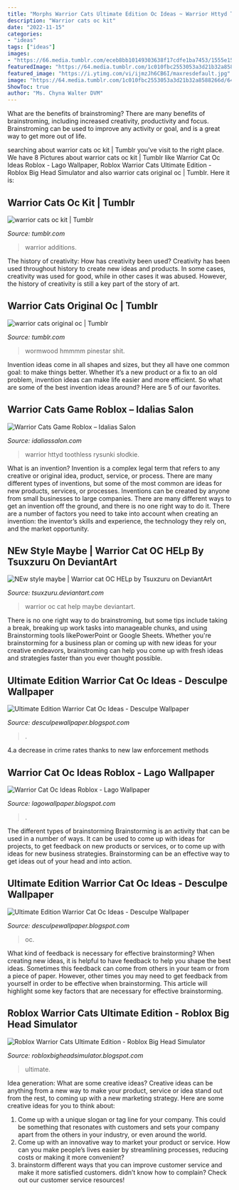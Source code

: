 ```yaml
---
title: "Morphs Warrior Cats Ultimate Edition Oc Ideas ~ Warrior Httyd Toothless Rysunki Słodkie"
description: "Warrior cats oc kit"
date: "2022-11-15"
categories:
- "ideas"
tags: ["ideas"]
images:
- "https://66.media.tumblr.com/eceb8bb10149303638f17cdfe1ba7453/1555e15d44965894-8e/s640x960/e66176489f1586048debcdd3fd577e4f09761a45.png"
featuredImage: "https://64.media.tumblr.com/1c010fbc2553053a3d21b32a8588266d/64a23fc9e5136046-3a/s2048x3072_c0,7067,100000,92851/1dfc6a27ca99296072e18447a1c942601ea97991.png"
featured_image: "https://i.ytimg.com/vi/ijmzJh6CB6I/maxresdefault.jpg"
image: "https://64.media.tumblr.com/1c010fbc2553053a3d21b32a8588266d/64a23fc9e5136046-3a/s2048x3072_c0,7067,100000,92851/1dfc6a27ca99296072e18447a1c942601ea97991.png"
ShowToc: true
author: "Ms. Chyna Walter DVM"
---
```



What are the benefits of brainstroming?
There are many benefits of brainstroming, including increased creativity, productivity and focus. Brainstroming can be used to improve any activity or goal, and is a great way to get more out of life.

	

		
searching about warrior cats oc kit | Tumblr you've visit to the right place. We have 8 Pictures about warrior cats oc kit | Tumblr like Warrior Cat Oc Ideas Roblox - Lago Wallpaper, Roblox Warrior Cats Ultimate Edition - Roblox Big Head Simulator and also warrior cats original oc | Tumblr. Here it is:
		
    
## Warrior Cats Oc Kit | Tumblr

<img loading=lazy src="https://66.media.tumblr.com/eceb8bb10149303638f17cdfe1ba7453/1555e15d44965894-8e/s640x960/e66176489f1586048debcdd3fd577e4f09761a45.png" onerror="this.onerror=null;this.src='https://tse4.mm.bing.net/th?id=OIP.19hzB_2Tib1QZkSSiMxb3AHaFu&amp;pid=15.1';" alt="warrior cats oc kit | Tumblr">

_Source: tumblr.com_

>warrior additions. 

	

The history of creativity: How has creativity been used?
Creativity has been used throughout history to create new ideas and products. In some cases, creativity was used for good, while in other cases it was abused. However, the history of creativity is still a key part of the story of art.

    
## Warrior Cats Original Oc | Tumblr

<img loading=lazy src="https://66.media.tumblr.com/315d2afad6d2cf688f3330681088154d/2a918a17d2f15d01-aa/s640x960/3e0615c277aa3bceab563b897952859ba054b4a7.png" onerror="this.onerror=null;this.src='https://tse1.mm.bing.net/th?id=OIP.nXATUyU797APAb0SqBki_QHaKu&amp;pid=15.1';" alt="warrior cats original oc | Tumblr">

_Source: tumblr.com_

>wormwood hmmmm pinestar shit. 

	

Invention ideas come in all shapes and sizes, but they all have one common goal: to make things better. Whether it’s a new product or a fix to an old problem, invention ideas can make life easier and more efficient. So what are some of the best invention ideas around? Here are 5 of our favorites.

    
## Warrior Cats Game Roblox – Idalias Salon

<img loading=lazy src="https://i.pinimg.com/originals/d2/9d/1a/d29d1a711c5f403c111f54950871bf7f.jpg" onerror="this.onerror=null;this.src='https://tse3.mm.bing.net/th?id=OIP.ysErnxgKOFeEPmiMdjARPQHaJ4&amp;pid=15.1';" alt="Warrior Cats Game Roblox – Idalias Salon">

_Source: idaliassalon.com_

>warrior httyd toothless rysunki słodkie. 

	

What is an invention?
Invention is a complex legal term that refers to any creative or original idea, product, service, or process. There are many different types of inventions, but some of the most common are ideas for new products, services, or processes. Inventions can be created by anyone from small businesses to large companies. There are many different ways to get an invention off the ground, and there is no one right way to do it. There are a number of factors you need to take into account when creating an invention: the inventor’s skills and experience, the technology they rely on, and the market opportunity.

    
## NEw Style Maybe | Warrior Cat OC HELp By Tsuxzuru On DeviantArt

<img loading=lazy src="https://pre00.deviantart.net/2611/th/pre/i/2017/119/1/8/new_style_maybe___warrior_cat_oc_help_by_tsuxzuru-db7kmdz.png" onerror="this.onerror=null;this.src='https://tse1.mm.bing.net/th?id=OIP.8NmVrmsAGG2MaNlWQBUXCAHaFs&amp;pid=15.1';" alt="NEw style maybe | Warrior cat OC HELp by Tsuxzuru on DeviantArt">

_Source: tsuxzuru.deviantart.com_

>warrior oc cat help maybe deviantart. 

	

There is no one right way to do brainstroming, but some tips include taking a break, breaking up work tasks into manageable chunks, and using Brainstorming tools likePowerPoint or Google Sheets. Whether you're brainstorming for a business plan or coming up with new ideas for your creative endeavors, brainstroming can help you come up with fresh ideas and strategies faster than you ever thought possible.

    
## Ultimate Edition Warrior Cat Oc Ideas - Desculpe Wallpaper

<img loading=lazy src="https://i.ytimg.com/vi/ijmzJh6CB6I/maxresdefault.jpg" onerror="this.onerror=null;this.src='https://tse3.mm.bing.net/th?id=OIP.gQcTyTZ9W9a8hNibfTntxAHaEK&amp;pid=15.1';" alt="Ultimate Edition Warrior Cat Oc Ideas - Desculpe Wallpaper">

_Source: desculpewallpaper.blogspot.com_

>. 

	

4.a decrease in crime rates thanks to new law enforcement methods

    
## Warrior Cat Oc Ideas Roblox - Lago Wallpaper

<img loading=lazy src="https://pbs.twimg.com/media/E1TVG3oXIAMU0u3.jpg" onerror="this.onerror=null;this.src='https://tse2.mm.bing.net/th?id=OIP._bzeBlb8TOSeNzrWK3IfWwHaEB&amp;pid=15.1';" alt="Warrior Cat Oc Ideas Roblox - Lago Wallpaper">

_Source: lagowallpaper.blogspot.com_

>. 

	

The different types of brainstorming
Brainstorming is an activity that can be used in a number of ways. It can be used to come up with ideas for projects, to get feedback on new products or services, or to come up with ideas for new business strategies. Brainstorming can be an effective way to get ideas out of your head and into action.

    
## Ultimate Edition Warrior Cat Oc Ideas - Desculpe Wallpaper

<img loading=lazy src="https://64.media.tumblr.com/1c010fbc2553053a3d21b32a8588266d/64a23fc9e5136046-3a/s2048x3072_c0,7067,100000,92851/1dfc6a27ca99296072e18447a1c942601ea97991.png" onerror="this.onerror=null;this.src='https://tse4.mm.bing.net/th?id=OIP.Y2ZbEA92ewWH3JzVGJsktAHaEK&amp;pid=15.1';" alt="Ultimate Edition Warrior Cat Oc Ideas - Desculpe Wallpaper">

_Source: desculpewallpaper.blogspot.com_

>oc. 

	

What kind of feedback is necessary for effective brainstorming?
When creating new ideas, it is helpful to have feedback to help you shape the best ideas. Sometimes this feedback can come from others in your team or from a piece of paper. However, other times you may need to get feedback from yourself in order to be effective when brainstorming. This article will highlight some key factors that are necessary for effective brainstorming.

    
## Roblox Warrior Cats Ultimate Edition - Roblox Big Head Simulator

<img loading=lazy src="https://i.ytimg.com/vi/9rcsWPWPNIE/maxresdefault.jpg" onerror="this.onerror=null;this.src='https://tse2.mm.bing.net/th?id=OIP.Cig7eohdV7H-McQQuA5HeQHaEK&amp;pid=15.1';" alt="Roblox Warrior Cats Ultimate Edition - Roblox Big Head Simulator">

_Source: robloxbigheadsimulator.blogspot.com_

>ultimate. 

	

Idea generation: What are some creative ideas?
Creative ideas can be anything from a new way to make your product, service or idea stand out from the rest, to coming up with a new marketing strategy. Here are some creative ideas for you to think about: 
1. Come up with a unique slogan or tag line for your company. This could be something that resonates with customers and sets your company apart from the others in your industry, or even around the world. 
2. Come up with an innovative way to market your product or service. How can you make people’s lives easier by streamlining processes, reducing costs or making it more convenient? 
3. brainstorm different ways that you can improve customer service and make it more satisfied customers. didn’t know how to complain? Check out our customer service resources! 

